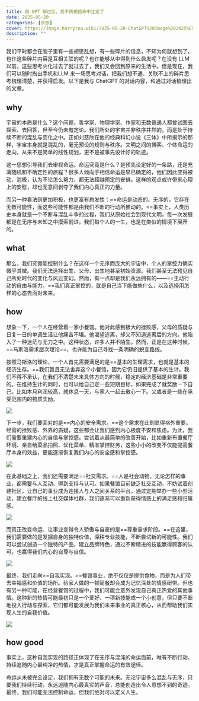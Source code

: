 ```yaml
---
title: 和 GPT 聊过后，我不再相信命中注定了
date: 2025-05-20
categories: [杂感]
cover: https://image.harryrou.wiki/2025-05-20-ChatGPT%20Image%202025%E5%B9%B45%E6%9C%8820%E6%97%A5%2008_08_10.png
description: ""
---
```


我们平时都会在脑子里有一些胡思乱想，有一些碎片的信息，不知为何就想到了。也许这些碎片内容是互相关联的呢？也许能够从中得到什么启发呢？在没有 LLM 以前，这些思考火化过去了就过去了，我们又会回到原来的生活中。但是现在，我们可以随时掏出手机和LLM 来一场思考对话，把我们想不通、关联不上的碎片思考梳理清楚，并获得启发。以下是我与 ChatGPT 的对话内容，和通过对话梳理出的文章。

<!-- 临时移除有问题的图片以修复 Netlify 构建 -->
<!-- ![](https://image.harryrou.wiki/2025-05-20-CleanShot%202025-05-20%20at%2012.32.30%402x.png) -->

## why

宇宙的本质是什么？这个问题，哲学家、物理学家、作家和无数普通人都曾试图去探索、去回答，但至今仍未有定论。我们所处的宇宙并非秩序井然的，而是处于持续不断的混乱与变化之中。正如刘慈欣在他的经典科幻小说《三体》中所揭示的那样，宇宙本身就是混乱的，毫无预设的规则与秩序。文明之间的博弈、个体命运的走向，从来不是简单的线性规划，更不是被事先设计好的轨迹。

这一思想引导我们去审视命运。命运究竟是什么？是预先设定好的一条路，还是充满随机和不确定性的旅程？很多人倾向于相信命运是早已确定的，他们因此变得被动、消极，认为不论怎么努力，都无法超越预定的安排。这样的观点或许带来心理上的安慰，却也无意间剥夺了我们内心真正的力量。

而另一种看法则更加积极，也更富有启发性：==命运是动态的、无序的，它存在无数可能性，而这些可能性都是由我们不断的行动所推动的。==事实上，人类历史本身就是一个不断与混乱斗争的过程，我们从原始社会到现代文明，每一次发展都是在无序与未知之中摸索前进。我们每个人的一生，也是在类似的情境下展开的。

## what

那么，我们究竟能控制什么？在这样一个无序而庞大的宇宙中，个人的掌控力确实微乎其微。我们无法选择出生、父母、出生地甚至初始资源。我们甚至无法预见自己所处时代的变化与风云变幻。然而，有一点却是我们永远拥有的——==主动行动的自由与能力。==我们真正掌控的，就是自己当下能做些什么，以及选择用怎样的心态去面对未来。

## how

想象一下，一个人在经营着一家小餐馆。他对此感到极大的挫败感，父母的质疑与日复一日的单调生活让他痛苦不堪。他渴望逃离，却又不知道逃离后的方向。他陷入了一种迷茫与无力之中。这种状态，许多人并不陌生。然而，正是在这种时候，==马斯洛需求层次理论==，也许能为自己寻找一条明确的蜕变路线。

按照马斯洛的理论，一个人首先需要满足的是==基本的生理需求，也就是基本的经济生存。==我们暂且无法舍弃这个小餐馆，因为它仍旧提供了基本的生计。我们不得不承认，在我们不清楚未来具体方向的时候，稳定的经济基础是非常重要的。在维持生计的同时，也可以给自己定一些短期目标，如果完成了就奖励一下自己。比如本月利润较高，就休息一天，与家人一起去散心一下。又或者是一些在承受范围内的物质奖励。

![](https://image.harryrou.wiki/2025-05-20-040612.png)

下一步，我们要面对的是==内心的安全需求。==这个需求在此刻显得格外重要。经营的挫败感、外界的质疑，这些都会让我们感到内心极度不安和焦虑。为此，我们需要重建内心的自信与掌控感。尝试着从最简单的改善开始，比如重新布置餐厅环境、亲自给菜品拍照、优化菜单、精准掌控财务，这些小小的改变不仅能提高餐厅本身的效益，更能逐渐恢复我们内心的安全感和掌控感。

![](https://image.harryrou.wiki/2025-05-20-040631.png)

在此基础之上，我们还需要满足==社交需求。==人是社会动物，无论怎样的事业，都需要与人互动、得到支持与认可。如果餐馆目前缺乏社交互动，不妨试着创建社区，让自己的事业成为连接人与人之间关系的平台。通过定期举办一些小型活动，建立餐厅的线上社交媒体社群，我们逐渐可以重新获得情感上的满足感和归属感。

![](https://image.harryrou.wiki/2025-05-20-040645.png)

而真正改变命运、让事业变得令人骄傲与自豪的是==尊重需求阶段。==在这里，我们需要做的是发掘自身的独特价值，深耕专业技能，不断尝试新的可能性。我们可以尝试创造一个独特的产品，建立品牌特色，通过不断精进的技能赢得顾客的认可，也赢得我们内心的自尊与自信。

![](https://image.harryrou.wiki/2025-05-20-040948.png)

最终，我们走向==自我实现。==餐馆事业，绝不仅仅是提供食物，而是为人们带去幸福感和价值的场所。给家人做的一顿简餐却会成为记忆深处的情感纽带。但也有另一种可能，在经营餐馆的过程中，我们可能会意外发现自己真正热爱的其他事情。这种新的热情可能最初只是一个爱好、一项新技能或一个小创意，但只要不断地投入行动与探索，它们都可能发展为我们未来事业的真正核心，从而帮助我们实现人生的自我价值。

![](https://image.harryrou.wiki/2025-05-20-041814.png)
## how good

事实上，这种自我实现的路径正体现了在无序与混沌的命运面前，唯有不断行动、持续追随内心最纯净的热情，才是真正掌握命运的有效途径。

命运从未被完全设定，我们拥有无数个可能的未来。无论宇宙多么混乱与无序，只要我们持续行动，永远追随内心最真实的声音，总能创造出令人意想不到的奇迹。最终，我们可能无法控制命运，但我们绝对可以定义人生。

<!-- ![](https://image.harryrou.wiki/2025-05-20-ChatGPT%20Image%202025%E5%B9%B45%E6%9C%8820%E6%97%A5%2008_08_10.png) -->